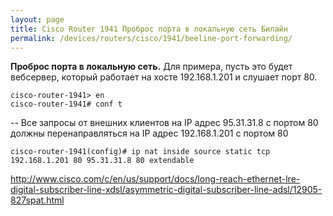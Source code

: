 ```yaml
---
layout: page
title: Cisco Router 1941 Проброс порта в локальную сеть Билайн
permalink: /devices/routers/cisco/1941/beeline-port-forwarding/
---
```



<strong>Проброс порта в локальную сеть.</strong>
Для примера, пусть это будет вебсервер, который работает на хосте 192.168.1.201 и слушает порт 80.


    cisco-router-1941> en
    cisco-router-1941# conf t

-- Все запросы от внешних клиентов на IP адрес 95.31.31.8 с портом 80 должны перенаправляться на IP адрес 192.168.1.201 с портом 80

<!--

    cisco-router-1941(config)# ip nat inside source static tcp 95.31.31.8 80 192.168.1.201 80 extendable

-->

    cisco-router-1941(config)# ip nat inside source static tcp 192.168.1.201 80 95.31.31.8 80 extendable



http://www.cisco.com/c/en/us/support/docs/long-reach-ethernet-lre-digital-subscriber-line-xdsl/asymmetric-digital-subscriber-line-adsl/12905-827spat.html




<!--

http://subnets.ru/forum/viewtopic.php?f=14&t=394

interface Loopback0
ip address 95.31.31.8 255.255.255.255
ip nat outside
ip virtual-reassembly

-->

